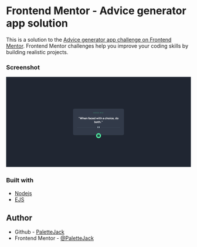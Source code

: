 # Frontend Mentor - Advice generator app solution

This is a solution to the [Advice generator app challenge on Frontend Mentor](https://www.frontendmentor.io/challenges/advice-generator-app-QdUG-13db). Frontend Mentor challenges help you improve your coding skills by building realistic projects.

### Screenshot

![](./screenshot.png)

### Built with

- [Nodejs](https://nodejs.org/en/)
- [EJS](https://ejs.co/)

## Author

- Github - [PaletteJack](https://github.com/PaletteJack)
- Frontend Mentor - [@PaletteJack](https://www.frontendmentor.io/profile/PaletteJack)
